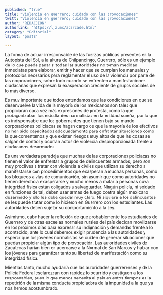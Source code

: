 ```yaml
---
published: "true"
title: "Violencia en guerrero; cuidado con las provocaciones"
twitt: "Violencia en guerrero; cuidado con las provocaciones"
author: "REDACCION"
authorlink: "https://ljz.mx/acercade.html"
category: "Editorial"
layout: "posts"

---
```



  La forma de actuar irresponsable de las fuerzas públicas presentes en la Autopista del Sol, a la altura de Chilpancingo, Guerrero, sólo es un ejemplo de lo que puede pasar si todas las autoridades no toman medidas inmediatas para elaborar, emitir y hacer que se cumplan los manuales y protocolos necesarios para reglamentar el uso de la violencia por parte de las corporaciones, sobre todo cuando se enfrenten a manifestaciones ciudadanas que expresan la exasperación creciente de grupos sociales de lo más diverso.



  Es muy importante que todos entendamos que las condiciones en que se desenvuelve la vida de la mayoría de los mexicanos son tales que propiciarán cada vez más expresiones de protesta, como la que protagonizaban los estudiantes normalistas en la entidad sureña, por lo que es indispensable que los gobernantes que tienen bajo su mando corporaciones policiacas se hagan cargo de que la mayoría de los efectivos no han sido capacitados adecuadamente para enfrentar situaciones como la que comentamos y que existen riesgos muy altos de que las cosas se salgan de control y ocurran actos de violencia desproporcionada frente a ciudadanos desarmados.



  Es una verdadera paradoja que muchas de las corporaciones policiacas no tienen el valor de enfrentar a grupos de delincuentes armados, pero son muy proclives a tratar con violencia a civiles que utilizan su derecho a manifestarse con procedimientos que exasperan a muchas personas, como los bloqueos a vías de comunicación, sin asumir que como autoridades no tienen derecho a exasperarse y mucho menos a matar a personas cuya integridad física están obligados a salvaguardar. Ningún policía, ni soldado en funciones de tal, deben usar armas de fuego contra algún mexicano desarmado y ello les debe quedar muy claro. Ni siquiera a los delincuentes se les puede tratar como lo hicieron en Guerrero con los estudiantes. Las autoridades deben sujetar su comportamiento a la Ley.



  Asimismo, cabe hacer la reflexión de que probablemente los estudiantes de Guerrero y de otras escuelas normales rurales del país decidan movilizarse en los próximos días para expresar su indignación y demandas frente a lo acontecido, ante lo cual debemos exigir prudencia a las autoridades y esperar que los jóvenes normalistas se cuiden de generar situaciones que puedan propiciar algún tipo de provocación. Las autoridades civiles de Zacatecas harían bien en acercarse a la Normal de San Marcos y hablar con los jóvenes para garantizar tanto su libertad de manifestación como su integridad física.



  Mientras tanto, mucho ayudaría que las autoridades guerrerenses y de la Policía Federal esclarezcan con rapidez lo ocurrido y castiguen a los responsables, pues lo que menos necesita el país en estos tiempos es la repetición de la misma conducta propiciadora de la impunidad a la que ya nos hemos acostumbrado.

